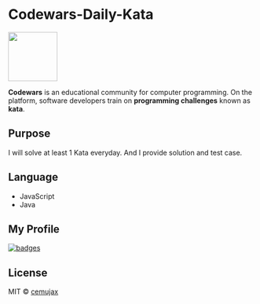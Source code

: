 # Codewars-Daily-Kata

<a title="codewars page" href="https://www.codewars.com"><img src="https://imgur.com/p7cQPv5" width="100" height="100" ></a>

**Codewars** is an educational community for computer programming. On the platform, software developers train on **programming challenges** known as **kata**.

## Purpose

I will solve at least 1 Kata everyday. And I provide solution and test case.

## Language

- JavaScript
- Java

## My Profile

[![badges](https://www.codewars.com/users/cemujax/badges/large)](https://www.codewars.com/users/cemujax)

## License

MIT © [cemujax](https://github.com/cemujax)
